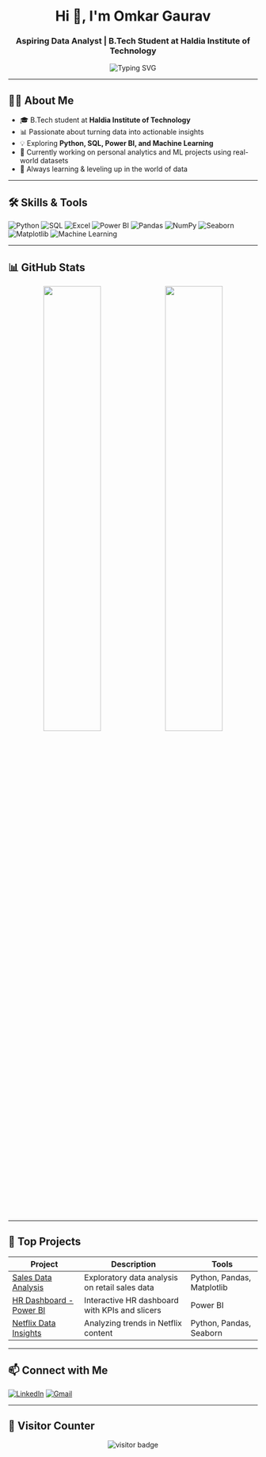 <h1 align="center">Hi 👋, I'm Omkar Gaurav</h1>
<h3 align="center">Aspiring Data Analyst | B.Tech Student at Haldia Institute of Technology</h3>

<p align="center">
  <img src="https://readme-typing-svg.demolab.com?font=Fira+Code&size=20&pause=1000&color=F7941E&center=true&vCenter=true&width=800&lines=Aspiring+Data+Analyst+from+India;Python+%7C+SQL+%7C+Power+BI+%7C+Machine+Learning;Turning+Data+into+Actionable+Insights;Lifelong+Learner+%F0%9F%93%9A+Always+Exploring+Data" alt="Typing SVG" />
</p>


---

## 👨‍🎓 About Me
- 🎓 B.Tech student at **Haldia Institute of Technology**
- 📊 Passionate about turning data into actionable insights
- 💡 Exploring **Python, SQL, Power BI, and Machine Learning**
- 🚀 Currently working on personal analytics and ML projects using real-world datasets
- 🧠 Always learning & leveling up in the world of data

---

## 🛠️ Skills & Tools

![Python](https://img.shields.io/badge/-Python-3776AB?logo=python&logoColor=white&style=for-the-badge)
![SQL](https://img.shields.io/badge/-SQL-4479A1?logo=MySQL&logoColor=white&style=for-the-badge)
![Excel](https://img.shields.io/badge/-Excel-217346?logo=microsoft-excel&logoColor=white&style=for-the-badge)
![Power BI](https://img.shields.io/badge/-PowerBI-F2C811?logo=powerbi&logoColor=black&style=for-the-badge)
![Pandas](https://img.shields.io/badge/-Pandas-150458?logo=pandas&logoColor=white&style=for-the-badge)
![NumPy](https://img.shields.io/badge/-NumPy-013243?logo=numpy&logoColor=white&style=for-the-badge)
![Seaborn](https://img.shields.io/badge/-Seaborn-4B8BBE?logo=python&logoColor=white&style=for-the-badge)
![Matplotlib](https://img.shields.io/badge/-Matplotlib-0088CC?style=for-the-badge&logo=plotly&logoColor=white)
![Machine Learning](https://img.shields.io/badge/-Machine%20Learning-FF6F00?logo=scikit-learn&logoColor=white&style=for-the-badge)

---

## 📊 GitHub Stats

<p align="center">
  <img src="https://github-readme-stats.vercel.app/api?username=your-github-username&show_icons=true&theme=radical" width="48%"/>
  <img src="https://github-readme-streak-stats.herokuapp.com/?user=your-github-username&theme=radical" width="48%"/>
</p>

---

## 🚀 Top Projects

| Project | Description | Tools |
|--------|-------------|-------|
| [Sales Data Analysis](https://github.com/your-github-username/Sales-Data-Analysis) | Exploratory data analysis on retail sales data | Python, Pandas, Matplotlib |
| [HR Dashboard - Power BI](https://github.com/your-github-username/HR-PowerBI-Dashboard) | Interactive HR dashboard with KPIs and slicers | Power BI |
| [Netflix Data Insights](https://github.com/your-github-username/Netflix-EDA) | Analyzing trends in Netflix content | Python, Pandas, Seaborn |

---

## 📫 Connect with Me

[![LinkedIn](https://img.shields.io/badge/-LinkedIn-0A66C2?logo=linkedin&logoColor=white&style=for-the-badge)](https://linkedin.com/in/your-profile)
[![Gmail](https://img.shields.io/badge/-Gmail-D14836?logo=gmail&logoColor=white&style=for-the-badge)](mailto:your.email@example.com)

---

## 🌟 Visitor Counter

<p align="center">
  <img src="https://komarev.com/ghpvc/?username=your-github-username&label=Profile+Visitors&color=blue&style=flat-square" alt="visitor badge"/>
</p>
